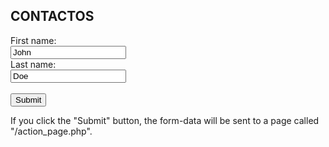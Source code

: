  ## CONTACTOS ##

 <label for="fname">First name:</label><br>
  <input type="text" id="fname" name="fname" value="John"><br>
  <label for="lname">Last name:</label><br>
  <input type="text" id="lname" name="lname" value="Doe"><br><br>
  <input type="submit" value="Submit">
</form>

<form action="/action_page.php">
 <p>If you click the "Submit" button, the form-data will be sent to a page called "/action_page.php".</p>

</body>
</html>

